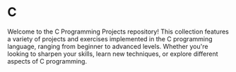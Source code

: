 # C
Welcome to the C Programming Projects repository! This collection features a variety of projects and exercises implemented in the C programming language, ranging from beginner to advanced levels. Whether you're looking to sharpen your skills, learn new techniques, or explore different aspects of C programming.
